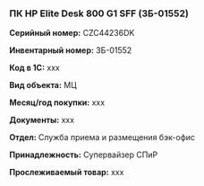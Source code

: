 ### ПК HP Elite Desk 800 G1 SFF  (ЗБ-01552) </br>

**Серийный номер:** CZC44236DK </br>

**Инвентарный номер:** ЗБ-01552 </br>

**Код в 1С:** xxx </br> 

**Вид объекта:** МЦ

**Месяц/год покупки:** xxx </br>

**Документы:** xxx </br>

**Отдел:** Служба приема и размещения бэк-офис  </br>

**Принадлежность:** Супервайзер СПиР </br>

**Прослеживаемый товар:** xxx
